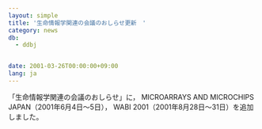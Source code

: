 ```yaml
---
layout: simple
title: '生命情報学関連の会議のおしらせ更新　'
category: news
db:
  - ddbj


date: 2001-03-26T00:00:00+09:00
lang: ja
---
```


「生命情報学関連の会議のおしらせ」に， MICROARRAYS AND MICROCHIPS JAPAN（2001年6月4日～5日）， WABI 2001（2001年8月28日～31日）を追加しました。
